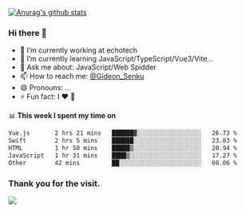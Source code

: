 [![Anurag's github stats](https://github-readme-stats.vercel.app/api?username=gideonsenku)](https://github.com/anuraghazra/github-readme-stats)
### Hi there 👋
- 🔭 I’m currently working at echotech
- 🌱 I’m currently learning JavaScript/TypeScript/Vue3/Vite...
- 💬 Ask me about: JavaScript/Web Spidder 
- 📫 How to reach me: [@Gideon_Senku](https://t.me/Gideon_Senku)
- 😄 Pronouns: ...
- ⚡ Fun fact: I ❤️ 🎵

📊 **This week I spent my time on**
<!--START_SECTION:waka-->

```txt
Vue.js       2 hrs 21 mins   ██████▓░░░░░░░░░░░░░░░░░░   26.73 %
Swift        2 hrs 5 mins    ██████░░░░░░░░░░░░░░░░░░░   23.83 %
HTML         1 hr 50 mins    █████▒░░░░░░░░░░░░░░░░░░░   20.94 %
JavaScript   1 hr 31 mins    ████▒░░░░░░░░░░░░░░░░░░░░   17.27 %
Other        42 mins         ██░░░░░░░░░░░░░░░░░░░░░░░   08.06 %
```

<!--END_SECTION:waka-->


### Thank you for the visit.
![](http://profile-counter.glitch.me/gideonsenku/count.svg)
<!--
**GideonSenku/GideonSenku** is a ✨ _special_ ✨ repository because its `README.md` (this file) appears on your GitHub profile.

Here are some ideas to get you started:

- 🔭 I’m currently working on ...
- 🌱 I’m currently learning ...
- 👯 I’m looking to collaborate on ...
- 🤔 I’m looking for help with ...
- 💬 Ask me about ...
- 📫 How to reach me: ...
- 😄 Pronouns: ...
- ⚡ Fun fact: ...
-->

